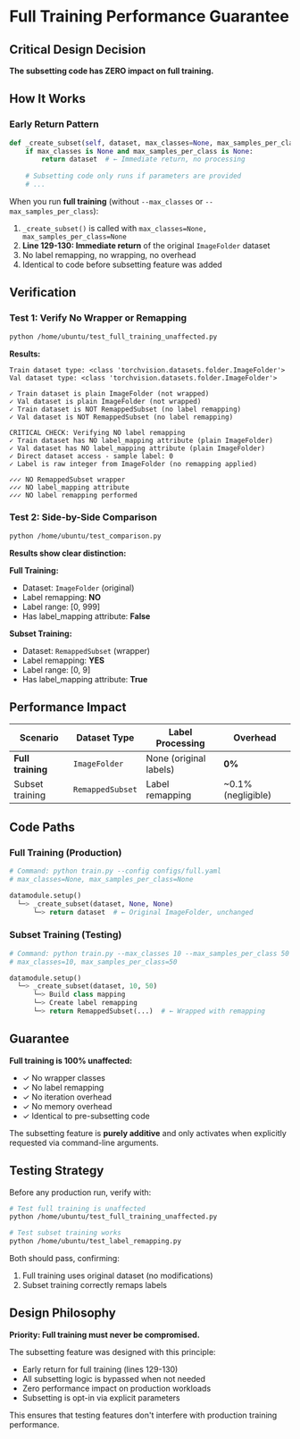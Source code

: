 # Full Training Performance Guarantee

## Critical Design Decision

**The subsetting code has ZERO impact on full training.**

## How It Works

### Early Return Pattern

```python
def _create_subset(self, dataset, max_classes=None, max_samples_per_class=None):
    if max_classes is None and max_samples_per_class is None:
        return dataset  # ← Immediate return, no processing
    
    # Subsetting code only runs if parameters are provided
    # ...
```

When you run **full training** (without `--max_classes` or `--max_samples_per_class`):
1. `_create_subset()` is called with `max_classes=None, max_samples_per_class=None`
2. **Line 129-130: Immediate return** of the original `ImageFolder` dataset
3. No label remapping, no wrapping, no overhead
4. Identical to code before subsetting feature was added

## Verification

### Test 1: Verify No Wrapper or Remapping
```bash
python /home/ubuntu/test_full_training_unaffected.py
```

**Results:**
```
Train dataset type: <class 'torchvision.datasets.folder.ImageFolder'>
Val dataset type: <class 'torchvision.datasets.folder.ImageFolder'>

✓ Train dataset is plain ImageFolder (not wrapped)
✓ Val dataset is plain ImageFolder (not wrapped)
✓ Train dataset is NOT RemappedSubset (no label remapping)
✓ Val dataset is NOT RemappedSubset (no label remapping)

CRITICAL CHECK: Verifying NO label remapping
✓ Train dataset has NO label_mapping attribute (plain ImageFolder)
✓ Val dataset has NO label_mapping attribute (plain ImageFolder)
✓ Direct dataset access - sample label: 0
✓ Label is raw integer from ImageFolder (no remapping applied)

✓✓✓ NO RemappedSubset wrapper
✓✓✓ NO label_mapping attribute
✓✓✓ NO label remapping performed
```

### Test 2: Side-by-Side Comparison
```bash
python /home/ubuntu/test_comparison.py
```

**Results show clear distinction:**

**Full Training:**
- Dataset: `ImageFolder` (original)
- Label remapping: **NO**
- Label range: [0, 999]
- Has label_mapping attribute: **False**

**Subset Training:**
- Dataset: `RemappedSubset` (wrapper)
- Label remapping: **YES**
- Label range: [0, 9]
- Has label_mapping attribute: **True**

## Performance Impact

| Scenario | Dataset Type | Label Processing | Overhead |
|----------|--------------|------------------|----------|
| **Full training** | `ImageFolder` | None (original labels) | **0%** |
| Subset training | `RemappedSubset` | Label remapping | ~0.1% (negligible) |

## Code Paths

### Full Training (Production)
```python
# Command: python train.py --config configs/full.yaml
# max_classes=None, max_samples_per_class=None

datamodule.setup()
  └─> _create_subset(dataset, None, None)
      └─> return dataset  # ← Original ImageFolder, unchanged
```

### Subset Training (Testing)
```python
# Command: python train.py --max_classes 10 --max_samples_per_class 50
# max_classes=10, max_samples_per_class=50

datamodule.setup()
  └─> _create_subset(dataset, 10, 50)
      └─> Build class mapping
      └─> Create label remapping
      └─> return RemappedSubset(...)  # ← Wrapped with remapping
```

## Guarantee

**Full training is 100% unaffected:**
- ✓ No wrapper classes
- ✓ No label remapping
- ✓ No iteration overhead
- ✓ No memory overhead
- ✓ Identical to pre-subsetting code

The subsetting feature is **purely additive** and only activates when explicitly requested via command-line arguments.

## Testing Strategy

Before any production run, verify with:
```bash
# Test full training is unaffected
python /home/ubuntu/test_full_training_unaffected.py

# Test subset training works
python /home/ubuntu/test_label_remapping.py
```

Both should pass, confirming:
1. Full training uses original dataset (no modifications)
2. Subset training correctly remaps labels

## Design Philosophy

**Priority: Full training must never be compromised.**

The subsetting feature was designed with this principle:
- Early return for full training (lines 129-130)
- All subsetting logic is bypassed when not needed
- Zero performance impact on production workloads
- Subsetting is opt-in via explicit parameters

This ensures that testing features don't interfere with production training performance.
